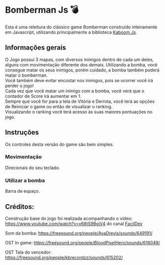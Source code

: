 # Bomberman Js 💣
Esta é uma releitura do clássico game Bomberman construído inteiramente em Javascript, utilizando principalmente a biblioteca <a href="https://kaboomjs.com/">Kaboom Js</a>.

## Informações gerais
O Jogo possui 3 mapas, com diversos inimigos dentro de cada um deles, alguns com movimentação diferente dos demais. Utilizando a bomba, você consegue matar os seus inimigos, porém cuidado, a bomba também poderá matar o bomberman.<br/>
Você também deve evitar encostar nos inimigos, pois se ocorrer você irá perder o jogo!<br/>
Cada vez que você matar um inimigo com a bomba, você verá que o contador de Score irá aumentar em 1.<br/>
Sempre que você for para a tela de Vitória e Derrota, você terá as opções de Reiniciar o game ou então de visualizar o ranking.<br/>
Visualizando o ranking você terá acesso às suas maiores pontuações no jogo.<br/>

## Instruções
Os controles desta versão do game são bem simples.

### Movimentação
Direcionais do seu teclado.

### Utilizar a bomba
Barra de espaço.

## Créditos:
Construção base do jogo foi realizada acompanhando o vídeo: https://www.youtube.com/watch?v=v68tS9BgjV4 do canal <a href="https://www.youtube.com/@facildev">FacilDev</a>

Som da bomba: https://freesound.org/people/AyaDrevis/sounds/649191/

OST In game: https://freesound.org/people/BloodPixelHero/sounds/616049/

OST Tela do vencedor: https://freesound.org/people/kbrecordzz/sounds/615202/
